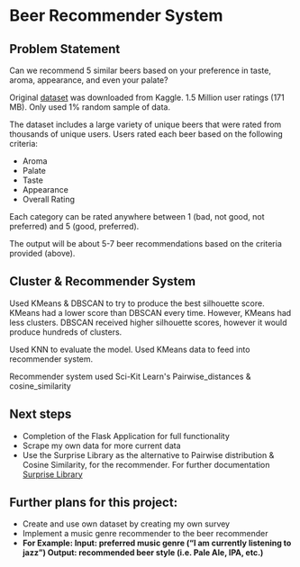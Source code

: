 # Beer Recommender System
## Problem Statement
Can we recommend 5 similar beers based on your preference in taste, aroma, appearance, and even your palate? 

Original [dataset](https://www.kaggle.com/rdoume/beerreviews?select=beer_reviews.csv) was downloaded from Kaggle. 1.5 Million user ratings (171 MB). Only used 1% random sample of data. 

The dataset includes a large variety of unique beers that were rated from thousands of unique users. Users rated each beer based on the following criteria: 
- Aroma
- Palate
- Taste
- Appearance
- Overall Rating

Each category can be rated anywhere between 1 (bad, not good, not preferred) and 5 (good, preferred). 

The output will be about 5-7 beer recommendations based on the criteria provided (above).

## Cluster & Recommender System
Used KMeans & DBSCAN to try to produce the best silhouette score. KMeans had a lower score than DBSCAN every time. However, KMeans had less clusters. DBSCAN received higher silhouette scores, however it would produce hundreds of clusters. 

Used KNN to evaluate the model. Used KMeans data to feed into recommender system. 

Recommender system used Sci-Kit Learn's Pairwise_distances & cosine_similarity

## Next steps
- Completion of the Flask Application for full functionality
- Scrape my own data for more current data
- Use the Surprise Library as the alternative to Pairwise distribution & Cosine Similarity, for the recommender. For further documentation [Surprise Library](http://surpriselib.com/)

## Further plans for this project:
- Create and use own dataset by creating my own survey
- Implement a music genre recommender to the beer recommender 
- **For Example: Input: preferred music genre (“I am currently listening to jazz”)
               Output: recommended beer style (i.e. Pale Ale, IPA, etc.)**



